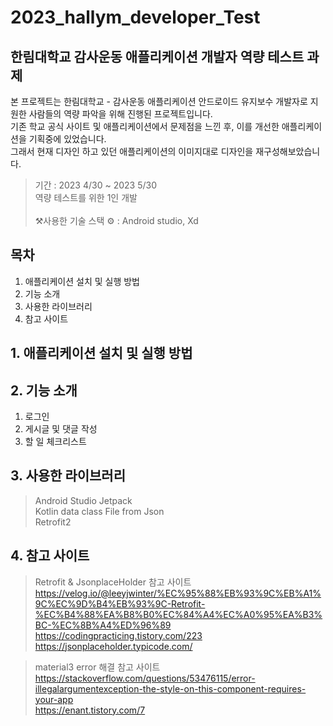 # 2023_hallym_developer_Test   
## 한림대학교 감사운동 애플리케이션 개발자 역량 테스트 과제

본 프로젝트는 한림대학교 - 감사운동 애플리케이션 안드로이드 유지보수 개발자로 지원한 사람들의 역량 파악을 위해 진행된 프로젝트입니다.   
기존 학교 공식 사이트 및 애플리케이션에서 문제점을 느낀 후, 이를 개선한 애플리케이션을 기획중에 있었습니다.      
그래서 현재 디자인 하고 있던 애플리케이션의 이미지대로 디자인을 재구성해보았습니다.
> 기간 : 2023 4/30 ~ 2023 5/30  
> 역량 테스트를 위한 1인 개발<br>  
> ⚒️사용한 기술 스택 ⚙️ : Android studio, Xd

## 목차   
1. 애플리케이션 설치 및 실행 방법
2. 기능 소개   
3. 사용한 라이브러리   
4. 참고 사이트      


## 1. 애플리케이션 설치 및 실행 방법

## 2. 기능 소개
1. 로그인
2. 게시글 및 댓글 작성
3. 할 일 체크리스트

## 3. 사용한 라이브러리   
> Android Studio Jetpack   
> Kotlin data class File from Json   
> Retrofit2   
> 

## 4. 참고 사이트
> Retrofit & JsonplaceHolder 참고 사이트      
> https://velog.io/@leeyjwinter/%EC%95%88%EB%93%9C%EB%A1%9C%EC%9D%B4%EB%93%9C-Retrofit-%EC%B4%88%EA%B8%B0%EC%84%A4%EC%A0%95%EA%B3%BC-%EC%8B%A4%ED%96%89   
> https://codingpracticing.tistory.com/223   
> https://jsonplaceholder.typicode.com/   

> material3 error 해결 참고 사이트   
> https://stackoverflow.com/questions/53476115/error-illegalargumentexception-the-style-on-this-component-requires-your-app   
> https://enant.tistory.com/7   
> 
